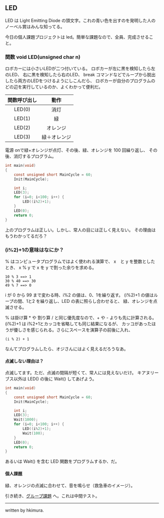 ## LED

LED は Light Emitting Diode の頭文字。これの青い色を出すのを発明した人のノーベル賞はみんな知ってる。

今日の個人課題プロジェクトは led。簡単な課題なので、全員、完成させること。


### 関数 void LED(unsigned char n)

ロボカーには小さいLEDが二つ付いている。
ロボカーが左に黒を検知したら左のLED、
右に黒を検知したら右のLED、
break コマンドなどでループから脱出したら両方のLEDをつけるようにしこんだら、
ロボカーが自分のプログラムのどの辺を実行しているのか、よくわかって便利だ。

|関数呼び出し|動作|
|:------:|:---:|
|LED(0)　| 消灯|
|LED(1)|緑|
|LED(2)|オレンジ|
|LED(3)|緑＋オレンジ|

電源 onで緑+オレンジが点灯、その後、緑、オレンジを 100 回繰り返し、
その後、消灯するプログラム。

````c
int main(void)
{
    const unsigned short MainCycle = 60;
    Init(MainCycle);

    int i;
    LED(3);
    for (i=0; i<100; i++) {
    	LED((i%2)+1);
    }
    LED(0);
    return 0;
}
````

上のプログラムは正しい。しかし、常人の目には正しく見えない。
その理由はもうわかってるだろ？

### (i%2)+1の意味はなにか？

% はコンピュータプログラムではよく使われる演算で、
x　と y を整数としたとき、 x % y で x を y で割った余りを求める。

````
10 % 3 ==> 1
30 % 40 ==> 30
49 % 7 ==> 0
````

i が 0 から 99 まで変わる時、i%2 の値は、0、1を繰り返す。
(i%2)+1 の値はループの間、1と2 を繰り返し、LED の表に照らし合わせると、
緑、オレンジを点滅させる。

% は掛け算 * や 割り算 / と同じ優先度なので、+ や - よりも先に計算される。
(i%2)+1 は i%2+1とカッコを省略しても同じ結果になるが、
カッコがあったほうが優しさを感じられる。さらにスペースを演算子の前後に入れ、

````
(i % 2) + 1
````

なんてプログラムしたら、オジさんにはよく見えるだろうなあ。

#### 点滅しない理由は？

点滅してます。ただ、点滅の間隔が短くて、常人には見えないだけ。
キアヌリーブス以外は LED() の後に Wait() してあげよう。

````c
int main(void)
{
    const unsigned short MainCycle = 60;
    Init(MainCycle);

    int i;
    LED(3);
    Wait(1000);
    for (i=0; i<100; i++) {
    	LED((i%2)+1);
        Wait(100);
    }
	LED(0);
    return 0;
}
````

あるいは Wait() を含む LED 関数をプログラムするか、だ。

#### 個人課題

緑、オレンジの点滅に合わせて、音を鳴らせ（救急車のイメージ）。

引き続き、[グループ課題](/slalom/) へ。これは中間テスト。

----
written by hkimura.